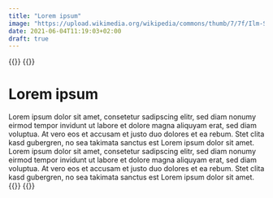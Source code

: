 ```yaml
---
title: "Lorem ipsum"
image: "https://upload.wikimedia.org/wikipedia/commons/thumb/7/7f/Ilm-Saale-Platte_bei_Paulinzella.JPG/1200px-Ilm-Saale-Platte_bei_Paulinzella.JPG"
date: 2021-06-04T11:19:03+02:00
draft: true
---
```


{{<row theme="light">}}
{{<text>}}
# Lorem ipsum

Lorem ipsum dolor sit amet, consetetur sadipscing elitr, sed diam nonumy eirmod tempor invidunt ut labore et dolore magna aliquyam erat, sed diam voluptua. At vero eos et accusam et justo duo dolores et ea rebum. Stet clita kasd gubergren, no sea takimata sanctus est Lorem ipsum dolor sit amet. Lorem ipsum dolor sit amet, consetetur sadipscing elitr, sed diam nonumy eirmod tempor invidunt ut labore et dolore magna aliquyam erat, sed diam voluptua. At vero eos et accusam et justo duo dolores et ea rebum. Stet clita kasd gubergren, no sea takimata sanctus est Lorem ipsum dolor sit amet.
{{</text>}}
{{</row>}}